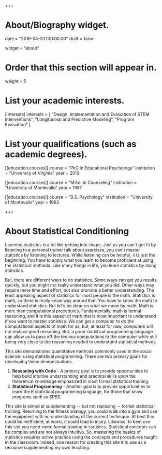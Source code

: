 +++
# About/Biography widget.

date = "2016-04-20T00:00:00"
draft = false

widget = "about"

# Order that this section will appear in.
weight = 5

# List your academic interests.
[interests]
  interests = [
    "Design, Implementation and Evaluation of STEM interventions",
    "Longitudinal and Predictive Modeling",
    "Program Evaluation"
  ]

# List your qualifications (such as academic degrees).
[[education.courses]]
  course = "PhD in Educational Psychology"
  institution = "University of Virginia"
  year = 2010

[[education.courses]]
  course = "M.Ed. in Counseling"
  institution = "University of Montevallo"
  year = 1997

[[education.courses]]
  course = "B.S. Psychology"
  institution = "University of Montevallo"
  year = 1993
 
+++

# About Statistical Conditioning 

Learning statistics is a lot like getting into shape. Just as you can't get fit  by listening to a personal trainer talk about exercises, you can't master statistics by listening to lectures. 
While listening can be helpful, it is just the beginning. 
You have to apply what you learn to become proficient at using the statistical methods.
Like many things in life, you learn statistics by doing statistics.

But, there are different ways to do statistics.
Some ways can get you results quickly, but you might not really understand what you did.
Other ways may require more time and effort, but also promote a better understanding.
The least appealing aspect of statistics for most people is the math. 
Statistics is math, so there is really know way around that. 
You have to know the math to understand statistics.
But let's be clear on what we mean by math. 
Math is more than computational procedures. 
Fundamentally, math is formal reasoning, and it is this aspect of math that is most important to understand if you want to master statistics. 
We can get a computer to do the computational aspects of math for us, but, at least for now, computers will not replace good reasoning.
But, a good statistical programming language can allow us to pass off the tedious computations to the computer while still being very close to the reasoning needed to understand statistical methods


This site demonstrates quantitative methods commonly used in the social science, using statistical programming. 
There are two primary goals for developing these demonstrations.

  1. **Reasoning with Code** - A primary goal is to provide opportunities to help build intuitive understanding and practical skills upon the theoretical knowledge emphasized in most formal statistical training.
  2. **Statistical Programming** - Another goal is to provide opportunities to learn the R statistical  programming language, for those that know programs such as SPSS.
  
This site is aimed at supplementing -- but not replacing -- formal statistical training. Returning to the fitness analogy, you could walk into a gym and use the equipment with no understanding of the correct technique. At best this could be inefficient; at worst, it could lead to injury. Likewise, to best use this site you need some formal training in statistics. Statistical concepts can be complex and are not always intuitive. So, mastering the basics of statistics requires active practice using the concepts and procedures taught in the classroom. Indeed, one reason for creating this site it to use as a resource supplementing my own teaching.